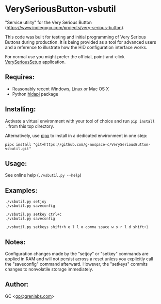 VerySeriousButton-vsbutil
=========================

"Service utility" for the Very Serious Button (https://www.indiegogo.com/projects/very-serious-button).

This code was built for testing and initial programming of Very Serious Buttons during production. It is being provided as a tool for advanced users and a reference to illustrate how the HID configuration interface works.

For normal use you might prefer the official, point-and-click [VerySeriousSetup](https://github.com/g-nospace-c/VerySeriousButton-VerySeriousSetup/) application.

## Requires:
* Reasonably recent Windows, Linux or Mac OS X
* Python [hidapi](https://pypi.org/project/hidapi/) package

## Installing:
Activate a virtual environment with your tool of choice and run `pip install .` from this top directory.

Alternatively, use [pipx](https://github.com/pypa/pipx) to install in a dedicated environment in one step:
```
pipx install "git+https://github.com/g-nospace-c/VerySeriousButton-vsbutil.git"
```

## Usage:
See online help (```./vsbutil.py --help```)

## Examples:
    ./vsbutil.py setjoy
    ./vsbutil.py saveconfig

    ./vsbutil.py setkey ctrl+c
    ./vsbutil.py saveconfig

    ./vsbutil.py setkeys shift+h e l l o comma space w o r l d shift+1

## Notes:
Configuration changes made by the "setjoy" or "setkey" commands are applied in RAM and will not persist across a reset unless you explicitly call the "saveconfig" command afterward. However, the "setkeys" commits changes to nonvolatile storage immediately.

## Author:
GC \<gc@grenlabs.com\>
